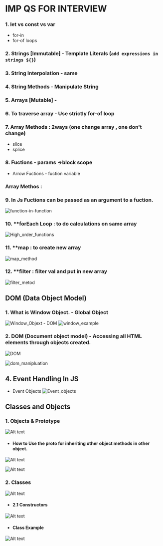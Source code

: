 # IMP QS FOR INTERVIEW 

### 1. let vs const vs var
   * for-in
   * for-of loops

### 2. Strings [Immutable] - Template Literals (`add expressions in strings ${}`)

### 3. String Interpolation - same

### 4. String Methods - Manipulate String

### 5. Arrays [Mutable] - 
### 6. To traverse array - Use strictly for-of loop
### 7. Array Methods : 2ways (one change array , one don't change)
   * slice 
   * splice
### 8. Fuctions - params ->block scope
   * Arrow Fuctions - fuction variable  

### Array Methos :

### 9. In Js Fuctions can be passed as an argument to a fuction.
 ![function-in-function](function-in-function.png)

### 10. **forEach Loop : to do calculations on same array
 ![High_order_functions](High_order_functions.png)

### 11. **map : to create new array
 ![map_method](map_method.png)

### 12. **filter : filter val and put in new array
 ![filter_metod](filter_metod.png)


## DOM (Data Object Model)


### 1. What is Window Object. - Global Object
![Window_Objext - DOM](<Window_Objext - DOM.png>)
![window_example](window_example.png)

### 2. DOM (Document object model) - Accessing all HTML elements through objects created.
![DOM](DOM.png)

![dom_manipluation](dom_manipluation.png)

## 4. Event Handling In JS

* Event Objects 
![Event_objects](Event_objects.png)


## Classes and Objects

### 1. Objects & Prototype
![Alt text](Objects_1.png) 

* #### How to Use the __proto__ for inheriting other object methods in other object.

![Alt text](<Using __proto__ for accessing objects methods in another.png>)

![Alt text](Prototype_example2.png)


### 2. Classes
![Alt text](classes_js.png)

* #### 2.1 Constructors
![Alt text](construtor_classes.png)

* #### Class Example
![Alt text](Classes_Example.png)